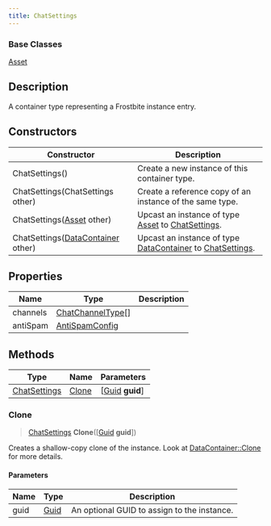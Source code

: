 ```yaml
---
title: ChatSettings
---
```

### Base Classes

[Asset](Asset)

## Description

A container type representing a Frostbite instance entry.

## Constructors

| Constructor                                                             | Description                                                                                                     |
| ----------------------------------------------------------------------- | --------------------------------------------------------------------------------------------------------------- |
| ChatSettings()                                                          | Create a new instance of this container type.                                                                   |
| ChatSettings(ChatSettings other)                                        | Create a reference copy of an instance of the same type.                                                        |
| ChatSettings([Asset](Asset) other)                                      | Upcast an instance of type [Asset](Asset) to [ChatSettings](ChatSettings).                                      |
| ChatSettings([DataContainer](/vext/ref/shared/class/datacontainer) other) | Upcast an instance of type [DataContainer](/vext/ref/shared/class/datacontainer) to [ChatSettings](ChatSettings). |

## Properties

| Name     | Type                                   | Description |
| -------- | -------------------------------------- | ----------- |
| channels | [ChatChannelType](ChatChannelType)\[\] |             |
| antiSpam | [AntiSpamConfig](AntiSpamConfig)       |             |

## Methods

| Type                         | Name            | Parameters                                     |
| ---------------------------- | --------------- | ---------------------------------------------- |
| [ChatSettings](ChatSettings) | [Clone](#clone) | \[[Guid](/vext/ref/shared/class/guid) **guid**\] |

### Clone

> [ChatSettings](ChatSettings) **Clone**(\[[Guid](/vext/ref/shared/class/guid) **guid**\])

Creates a shallow-copy clone of the instance. Look at [DataContainer::Clone](/vext/ref/shared/class/datacontainer#clone) for more details.

#### Parameters

| Name | Type         | Description                                 |
| ---- | ------------ | ------------------------------------------- |
| guid | [Guid](Guid) | An optional GUID to assign to the instance. |
